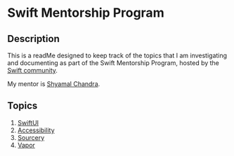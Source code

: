 # Swift Mentorship Program

## Description

This is a readMe designed to keep track of the topics that I am investigating and documenting as part of the Swift Mentorship Program, hosted by the [Swift community](swift.org). 

My mentor is [Shyamal Chandra](https://github.com/shyamalschandra).

## Topics

1. [SwiftUI](swiftui/index.md)
2. [Accessibility](accessibility/index.md)
3. [Sourcery](sourcery/index.md)
4. [Vapor](vapor/index.md)